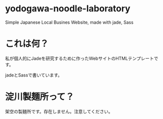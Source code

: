 # yodogawa-noodle-laboratory
Simple Japanese Local Busines Website, made with jade, Sass

# これは何？

私が個人的にJadeを研究するために作ったWebサイトのHTMLテンプレートです。

jadeとSassで書いています。

# 淀川製麺所って？

架空の製麺所です。存在しません。注意してください。